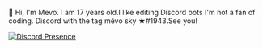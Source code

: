 🌠 Hi, I'm Mevo. I am 17 years old.I like editing Discord bots I'm not a fan of coding.
 Discord with the tag mêvo sky ★#1943.See you!

[![Discord Presence](https://lanyard-profile-readme.vercel.app/api/562654717214195725?&809ecf&animated=false&hideDiscrim=true&borderRadius=30px)](https://discord.com/users/562654717214195725)

